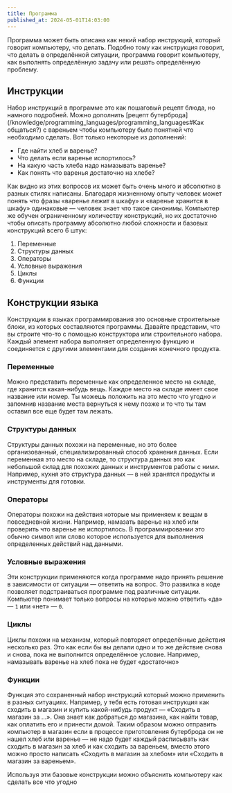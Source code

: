 ```yaml
---
title: Программа
published_at: 2024-05-01T14:03:00
---
```

Программа может быть описана как некий набор инструкций, который говорит компьютеру, что делать. Подобно тому как инструкция говорит, что делать в определённой ситуации, программа говорит компьютеру, как выполнять определённую задачу или решать определённую проблему.
## Инструкции
Набор инструкций в программе это как пошаговый рецепт блюда, но намного подробней. Можно дополнить [рецепт бутерброда](/knowledge/programming_languages/programming_languages#Как общаться?) с вареньем чтобы компьютеру было понятней что необходимо сделать. Вот только некоторые из дополнений:
- Где найти хлеб и варенье?
- Что делать если варенье испортилось?
- На какую часть хлеба надо намазывать варенье?
- Как понять что варенья достаточно на хлебе?

Как видно из этих вопросов их может быть очень много и абсолютно в разных стилях написаны. Благодаря жизненному опыту человек может понять что фразы «варенье лежит в шкафу» и «варенье хранится в шкафу» одинаковые — человек знает что такое синонимы. Компьютер же обучен ограниченному количеству конструкций, но их достаточно чтобы описать программу абсолютно любой сложности и базовых конструкций всего 6 штук:
1. Переменные
2. Структуры данных
3. Операторы
4. Условные выражения
5. Циклы
6. Функции
## Конструкции языка
Конструкции в языках программирования это основные строительные блоки, из которых составляются программы. Давайте представим, что вы строите что-то с помощью конструктора или строительного набора. Каждый элемент набора выполняет определенную функцию и соединяется с другими элементами для создания конечного продукта.
### Переменные
Можно представить переменные как определенное место на складе, где хранится какая-нибудь вещь. Каждое место на складе имеет свое название или номер. Ты можешь положить на это место что угодно и запомнив название места вернуться к нему позже и то что ты там оставил все еще будет там лежать.
### Структуры данных
Структуры данных похожи на переменные, но это более организованный, специализированный способ хранения данных. Если переменная это место на складе, то структура данных это как небольшой склад для похожих данных и инструментов работы с ними. Например, кухня это структура данных — в ней хранятся продукты и инструменты для готовки.
### Операторы
Операторы похожи на действия которые мы применяем к вещам в повседневной жизни. Например, намазать варенье на хлеб или проверить что варенье не испортилось. В программировании это обычно символ или слово которое используется для выполнения определенных действий над данными.
### Условные выражения
Эти конструкции применяются когда программе надо принять решение в зависимости от ситуации — ответить на вопрос. Это развилка в коде позволяет подстраиваться программе под различные ситуации. Компьютер понимает только вопросы на которые можно ответить «да» — `1`  или «нет» — `0`.
### Циклы
Циклы похожи на механизм, который повторяет определённые действия несколько раз. Это как если бы вы делали одно и то же действие снова и снова, пока не выполнится определённое условие. Например, намазывать варенье на хлеб пока не будет «достаточно»
### Функции
Функция это сохраненный набор инструкций который можно применить в разных ситуациях. Например, у тебя есть готовая инструкция как сходить в магазин и купить какой-нибудь продукт — «Сходить в магазин за ...». Она знает как добраться до магазина, как найти товар, как оплатить его и принести домой. Таким образом можно отправить компьютер в магазин если в процессе приготовления бутерброда он не нашел хлеб или варенье — не надо будет каждый расписывать как сходить в магазин за хлеб и как сходить за вареньем, вместо этого можно просто написать «Сходить в магазин за хлебом» или «Сходить в магазин за вареньем».

Используя эти базовые конструкции можно объяснить компьютеру как сделать все что угодно